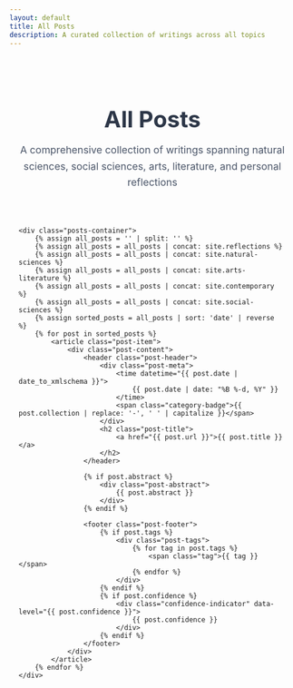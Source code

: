 ```yaml
---
layout: default
title: All Posts
description: A curated collection of writings across all topics
---
```


<div class="reflections-container">
    <header class="page-header">
        <h1>All Posts</h1>
        <p class="header-description">A comprehensive collection of writings spanning natural sciences, social sciences, arts, literature, and personal reflections</p>
    </header>

    <div class="posts-container">
        {% assign all_posts = '' | split: '' %}
        {% assign all_posts = all_posts | concat: site.reflections %}
        {% assign all_posts = all_posts | concat: site.natural-sciences %}
        {% assign all_posts = all_posts | concat: site.arts-literature %}
        {% assign all_posts = all_posts | concat: site.contemporary %}
        {% assign all_posts = all_posts | concat: site.social-sciences %}
        {% assign sorted_posts = all_posts | sort: 'date' | reverse %}
        {% for post in sorted_posts %}
            <article class="post-item">
                <div class="post-content">
                    <header class="post-header">
                        <div class="post-meta">
                            <time datetime="{{ post.date | date_to_xmlschema }}">
                                {{ post.date | date: "%B %-d, %Y" }}
                            </time>
                            <span class="category-badge">{{ post.collection | replace: '-', ' ' | capitalize }}</span>
                        </div>
                        <h2 class="post-title">
                            <a href="{{ post.url }}">{{ post.title }}</a>
                        </h2>
                    </header>
                    
                    {% if post.abstract %}
                        <div class="post-abstract">
                            {{ post.abstract }}
                        </div>
                    {% endif %}
                    
                    <footer class="post-footer">
                        {% if post.tags %}
                            <div class="post-tags">
                                {% for tag in post.tags %}
                                    <span class="tag">{{ tag }}</span>
                                {% endfor %}
                            </div>
                        {% endif %}
                        {% if post.confidence %}
                            <div class="confidence-indicator" data-level="{{ post.confidence }}">
                                {{ post.confidence }}
                            </div>
                        {% endif %}
                    </footer>
                </div>
            </article>
        {% endfor %}
    </div>
</div>

<style>
.reflections-container {
    max-width: 800px;
    margin: 0 auto;
    padding: 2rem 1rem;
}

.page-header {
    text-align: center;
    margin-bottom: 4rem;
}

.page-header h1 {
    font-size: 2.5rem;
    font-weight: 700;
    color: #2d3748;
    margin-bottom: 1rem;
}

.header-description {
    font-size: 1.1rem;
    color: #4a5568;
    line-height: 1.6;
    max-width: 600px;
    margin: 0 auto;
}

.posts-container {
    display: flex;
    flex-direction: column;
    gap: 2.5rem;
}

.post-item {
    background: white;
    border-radius: 12px;
    padding: 2rem;
    box-shadow: 0 4px 6px rgba(0, 0, 0, 0.05);
    transition: transform 0.2s ease, box-shadow 0.2s ease;
}

.post-item:hover {
    transform: translateY(-2px);
    box-shadow: 0 8px 15px rgba(0, 0, 0, 0.1);
}

.post-meta {
    display: flex;
    align-items: center;
    gap: 1rem;
    margin-bottom: 0.5rem;
}

.post-meta time {
    font-size: 0.9rem;
    color: #718096;
}

.category-badge {
    background: #ebf4ff;
    color: #4299e1;
    padding: 0.25rem 0.75rem;
    border-radius: 9999px;
    font-size: 0.8rem;
    font-weight: 500;
}

.post-title {
    font-size: 1.5rem;
    font-weight: 600;
    margin: 0.5rem 0;
}

.post-title a {
    color: #1a202c;
    text-decoration: none;
    transition: color 0.2s ease;
}

.post-title a:hover {
    color: #4299e1;
}

.post-abstract {
    color: #4a5568;
    line-height: 1.6;
    margin: 1rem 0;
}

.post-footer {
    display: flex;
    justify-content: space-between;
    align-items: center;
    margin-top: 1.5rem;
}

.post-tags {
    display: flex;
    gap: 0.5rem;
    flex-wrap: wrap;
}

.tag {
    background: #f7fafc;
    color: #4a5568;
    padding: 0.25rem 0.75rem;
    border-radius: 9999px;
    font-size: 0.8rem;
}

.confidence-indicator {
    padding: 0.25rem 0.75rem;
    border-radius: 6px;
    font-size: 0.8rem;
    font-weight: 500;
}

.confidence-indicator[data-level="high"] {
    background: #c6f6d5;
    color: #2f855a;
}

.confidence-indicator[data-level="medium"] {
    background: #fefcbf;
    color: #975a16;
}

.confidence-indicator[data-level="low"] {
    background: #fed7d7;
    color: #c53030;
}

@media (max-width: 640px) {
    .reflections-container {
        padding: 1rem;
    }

    .post-item {
        padding: 1.5rem;
    }

    .page-header h1 {
        font-size: 2rem;
    }

    .post-title {
        font-size: 1.25rem;
    }

    .post-footer {
        flex-direction: column;
        align-items: flex-start;
        gap: 1rem;
    }
}
</style>